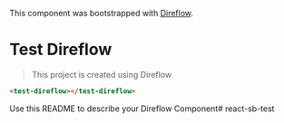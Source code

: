 This component was bootstrapped with [Direflow](https://direflow.io).

# Test Direflow
> This project is created using Direflow

```html
<test-direflow></test-direflow>
```

Use this README to describe your Direflow Component# react-sb-test
